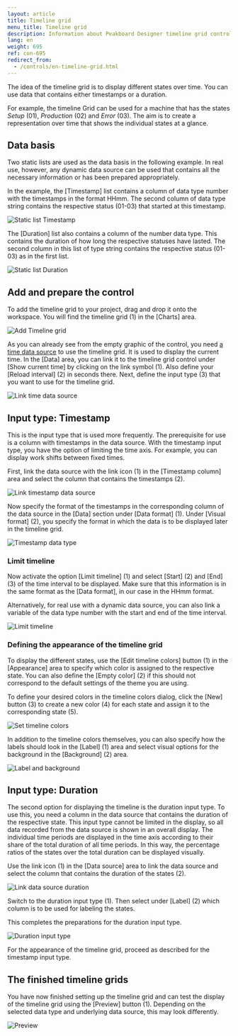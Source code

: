 ```yaml
---
layout: article
title: Timeline grid
menu_title: Timeline grid
description: Information about Peakboard Designer timeline grid control.
lang: en
weight: 695
ref: con-695
redirect_from:
  - /controls/en-timeline-grid.html
---
```


The idea of the timeline grid is to display different states over time. You can use data that contains either timestamps or a duration.

For example, the timeline Grid can be used for a machine that has the states *Setup* (01), *Production* (02) and *Error* (03).
The aim is to create a representation over time that shows the individual states at a glance.

## Data basis

Two static lists are used as the data basis in the following example. In real use, however, any dynamic data source can be used that contains all the necessary information or has been prepared appropriately.

In the example, the [Timestamp] list contains a column of data type number with the timestamps in the format HHmm. The second column of data type string contains the respective status (01-03) that started at this timestamp.

![Static list Timestamp](/assets/images/Controls/TimelineGrid/en_timelinegrid-01.png)

The [Duration] list also contains a column of the number data type. This contains the duration of how long the respective statuses have lasted. The second column in this list of type string contains the respective status (01-03) as in the first list.

![Static list Duration](/assets/images/Controls/TimelineGrid/en_timelinegrid-02.png)

## Add and prepare the control

To add the timeline grid to your project, drag and drop it onto the workspace. You will find the timeline grid (1) in the [Charts] area.

![Add Timeline grid](/assets/images/Controls/TimelineGrid/en_timelinegrid-03.png)

As you can already see from the empty graphic of the control, you need [a time data source](/data_sources/en-date-and-time.html) to use the timeline grid. It is used to display the current time.
In the [Data] area, you can link it to the timeline grid control under [Show current time] by clicking on the link symbol (1). Also define your [Reload interval] (2) in seconds there.
Next, define the input type (3) that you want to use for the timeline grid.

![Link time data source](/assets/images/Controls/TimelineGrid/en_timelinegrid-04.png)

## Input type: Timestamp

This is the input type that is used more frequently. The prerequisite for use is a column with timestamps in the data source. With the timestamp input type, you have the option of limiting the time axis. For example, you can display work shifts between fixed times.

First, link the data source with the link icon (1) in the [Timestamp column] area and select the column that contains the timestamps (2).

![Link timestamp data source](/assets/images/Controls/TimelineGrid/en_timelinegrid-05.png)

Now specify the format of the timestamps in the corresponding column of the data source in the [Data] section under [Data format] (1). Under [Visual format] (2), you specify the format in which the data is to be displayed later in the timeline grid.

![Timestamp data type](/assets/images/Controls/TimelineGrid/en_timelinegrid-06.png)

### Limit timeline

Now activate the option [Limit timeline] (1) and select [Start] (2) and [End] (3) of the time interval to be displayed. Make sure that this information is in the same format as the [Data format], in our case in the HHmm format.

Alternatively, for real use with a dynamic data source, you can also link a variable of the data type number with the start and end of the time interval.

![Limit timeline](/assets/images/Controls/TimelineGrid/en_timelinegrid-07.png)

### Defining the appearance of the timeline grid

To display the different states, use the [Edit timeline colors] button (1) in the [Appearance] area to specify which color is assigned to the respective state. You can also define the [Empty color] (2) if this should not correspond to the default settings of the theme you are using.

To define your desired colors in the timeline colors dialog, click the [New] button (3) to create a new color (4) for each state and assign it to the corresponding state (5).

![Set timeline colors](/assets/images/Controls/TimelineGrid/en_timelinegrid-08.png)

In addition to the timeline colors themselves, you can also specify how the labels should look in the [Label] (1) area and select visual options for the background in the [Background] (2) area.

![Label and background](/assets/images/Controls/TimelineGrid/en_timelinegrid-09.png)

## Input type: Duration

The second option for displaying the timeline is the duration input type. To use this, you need a column in the data source that contains the duration of the respective state. This input type cannot be limited in the display, so all data recorded from the data source is shown in an overall display. The individual time periods are displayed in the time axis according to their share of the total duration of all time periods. In this way, the percentage ratios of the states over the total duration can be displayed visually.

Use the link icon (1) in the [Data source] area to link the data source and select the column that contains the duration of the states (2).

![Link data source duration](/assets/images/Controls/TimelineGrid/en_timelinegrid-10.png)

Switch to the duration input type (1). Then select under [Label] (2) which column is to be used for labeling the states.

This completes the preparations for the duration input type.

![Duration input type](/assets/images/Controls/TimelineGrid/en_timelinegrid-11.png)

For the appearance of the timeline grid, proceed as described for the timestamp input type.

## The finished timeline grids

You have now finished setting up the timeline grid and can test the display of the timeline grid using the [Preview] button (1). Depending on the selected data type and underlying data source, this may look differently.

![Preview](/assets/images/Controls/TimelineGrid/en_timelinegrid-12.png)
